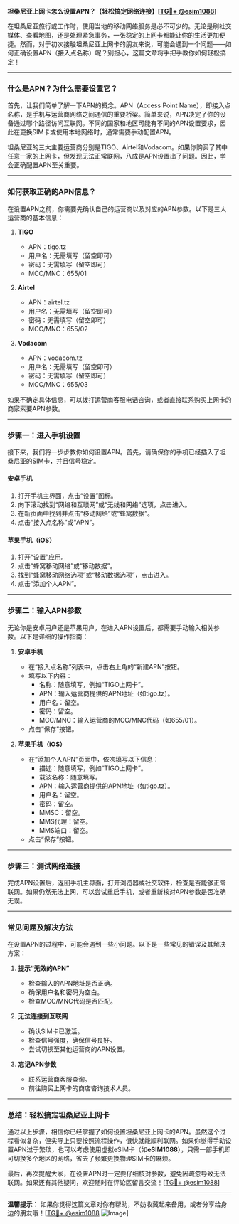 **坦桑尼亚上网卡怎么设置APN？【轻松搞定网络连接】[[TG💪+ @esim1088](https://t.me/s/esim1088)]**

在坦桑尼亚旅行或工作时，使用当地的移动网络服务是必不可少的。无论是刷社交媒体、查看地图，还是处理紧急事务，一张稳定的上网卡都能让你的生活更加便捷。然而，对于初次接触坦桑尼亚上网卡的朋友来说，可能会遇到一个问题——如何正确设置APN（接入点名称）呢？别担心，这篇文章将手把手教你如何轻松搞定！

---

### **什么是APN？为什么需要设置它？**

首先，让我们简单了解一下APN的概念。APN（Access Point Name），即接入点名称，是手机与运营商网络之间通信的重要桥梁。简单来说，APN决定了你的设备通过哪个路径访问互联网。不同的国家和地区可能有不同的APN设置要求，因此在更换SIM卡或使用本地网络时，通常需要手动配置APN。

坦桑尼亚的三大主要运营商分别是TIGO、Airtel和Vodacom。如果你购买了其中任意一家的上网卡，但发现无法正常联网，八成是APN设置出了问题。因此，学会正确配置APN至关重要。

---

### **如何获取正确的APN信息？**

在设置APN之前，你需要先确认自己的运营商以及对应的APN参数。以下是三大运营商的基本信息：

1. **TIGO**  
   - APN：tigo.tz  
   - 用户名：无需填写（留空即可）  
   - 密码：无需填写（留空即可）  
   - MCC/MNC：655/01  

2. **Airtel**  
   - APN：airtel.tz  
   - 用户名：无需填写（留空即可）  
   - 密码：无需填写（留空即可）  
   - MCC/MNC：655/02  

3. **Vodacom**  
   - APN：vodacom.tz  
   - 用户名：无需填写（留空即可）  
   - 密码：无需填写（留空即可）  
   - MCC/MNC：655/03  

如果不确定具体信息，可以拨打运营商客服电话咨询，或者直接联系购买上网卡的商家索要APN参数。

---

### **步骤一：进入手机设置**

接下来，我们将一步步教你如何设置APN。首先，请确保你的手机已经插入了坦桑尼亚的SIM卡，并且信号稳定。

#### **安卓手机**
1. 打开手机主界面，点击“设置”图标。
2. 向下滚动找到“网络和互联网”或“无线和网络”选项，点击进入。
3. 在新页面中找到并点击“移动网络”或“蜂窝数据”。
4. 点击“接入点名称”或“APN”。

#### **苹果手机（iOS）**
1. 打开“设置”应用。
2. 点击“蜂窝移动网络”或“移动数据”。
3. 找到“蜂窝移动网络选项”或“移动数据选项”，点击进入。
4. 点击“添加个人APN”。

---

### **步骤二：输入APN参数**

无论你是安卓用户还是苹果用户，在进入APN设置后，都需要手动输入相关参数。以下是详细的操作指南：

1. **安卓手机**
   - 在“接入点名称”列表中，点击右上角的“新建APN”按钮。
   - 填写以下内容：
     - 名称：随意填写，例如“TIGO上网卡”。
     - APN：输入运营商提供的APN地址（如tigo.tz）。
     - 用户名：留空。
     - 密码：留空。
     - MCC/MNC：输入运营商的MCC/MNC代码（如655/01）。
   - 点击“保存”按钮。

2. **苹果手机（iOS）**
   - 在“添加个人APN”页面中，依次填写以下信息：
     - 描述：随意填写，例如“TIGO上网卡”。
     - 载波名称：随意填写。
     - APN：输入运营商提供的APN地址（如tigo.tz）。
     - 用户名：留空。
     - 密码：留空。
     - MMSC：留空。
     - MMS代理：留空。
     - MMS端口：留空。
   - 点击“保存”按钮。

---

### **步骤三：测试网络连接**

完成APN设置后，返回手机主界面，打开浏览器或社交软件，检查是否能够正常联网。如果仍然无法上网，可以尝试重启手机，或者重新核对APN参数是否准确无误。

---

### **常见问题及解决方法**

在设置APN的过程中，可能会遇到一些小问题。以下是一些常见的错误及其解决方案：

1. **提示“无效的APN”**
   - 检查输入的APN地址是否正确。
   - 确保用户名和密码为空白。
   - 检查MCC/MNC代码是否匹配。

2. **无法连接到互联网**
   - 确认SIM卡已激活。
   - 检查信号强度，确保信号良好。
   - 尝试切换至其他运营商的APN设置。

3. **忘记APN参数**
   - 联系运营商客服查询。
   - 前往购买上网卡的商店咨询技术人员。

---

### **总结：轻松搞定坦桑尼亚上网卡**

通过以上步骤，相信你已经掌握了如何设置坦桑尼亚上网卡的APN。虽然这个过程看似复杂，但实际上只要按照流程操作，很快就能顺利联网。如果你觉得手动设置APN过于繁琐，也可以考虑使用虚拟eSIM卡（如**eSIM1088**），只需一部手机即可切换多个地区的网络，省去了频繁更换物理SIM卡的麻烦。

最后，再次提醒大家，在设置APN时一定要仔细核对参数，避免因疏忽导致无法联网。如果还有其他疑问，欢迎随时在评论区留言交流！[[TG💪+ @esim1088](https://t.me/s/esim1088)]

---

**温馨提示：** 如果你觉得这篇文章对你有帮助，不妨收藏起来备用，或者分享给身边的朋友哦！[[TG💪+ @esim1088](https://t.me/s/esim1088) ![Image](https://i.postimg.cc/4NQfJmqS/Snipaste-2025-05-13-00-14-12.png)]